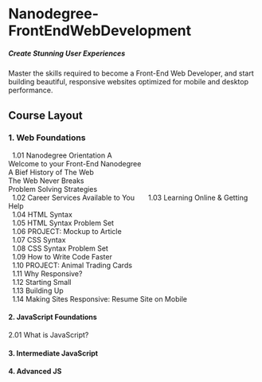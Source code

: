 # Nanodegree-FrontEndWebDevelopment
##### Create Stunning User Experiences
Master the skills required to become a Front-End Web Developer, and start building beautiful, responsive websites optimized for mobile and desktop performance.



## Course Layout

### 1. Web Foundations
   1.01 Nanodegree Orientation A   
    	Welcome to your Front-End Nanodegree     
	A Bief History of The Web     
    	The Web Never Breaks     
    	Problem Solving Strategies     
   1.02 Career Services Available to You    
   1.03 Learning Online & Getting Help  
   1.04 HTML Syntax  
   1.05 HTML Syntax Problem Set  
   1.06 PROJECT: Mockup to Article  
   1.07 CSS Syntax  
   1.08 CSS Syntax Problem Set  
   1.09 How to Write Code Faster  
   1.10 PROJECT: Animal Trading Cards  
   1.11 Why Responsive?  
   1.12 Starting Small  
   1.13 Building Up  
   1.14 Making Sites Responsive: Resume Site on Mobile  
   
#### 2. JavaScript Foundations
  2.01 What is JavaScript?
#### 3. Intermediate JavaScript
#### 4. Advanced JS
